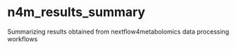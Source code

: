 # n4m_results_summary
Summarizing results obtained from nextflow4metabolomics data processing workflows
